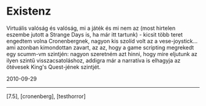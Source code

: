 # Existenz

Virtuális valóság és valóság, mi a játék és mi nem az (most hirtelen eszembe jutott a Strange Days is, ha már itt tartunk) - kicsit több teret engedtem volna Cronenbergnek, nagyon kis szolíd volt az a vese-joystick... ami azonban kimondottan zavart, az az, hogy a game scripting megrekedt egy scumm-vm szintjén: nagyon szeretném azt hinni, hogy mire eljutunk az ilyen szintű visszacsatoláshoz, addigra már a narratíva is elhagyja az ötévesek King's Quest-jének szintjét.


2010-09-29 

----

[7.5], [cronenberg], [testhorror]
